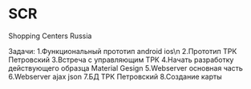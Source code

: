 # SCR
Shopping Centers Russia

Задачи:
1.Функциональный  прототип android ios\n
2.Прототип ТРК Петровский
3.Встреча с управляющим ТРК 
4.Начать разработку действующего образца Material Gesign
5.Webserver основная часть
6.Webserver ajax json
7.БД ТРК Петровский
8.Создание карты 

